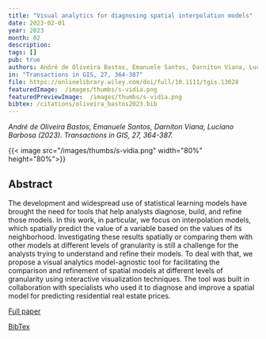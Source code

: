 ```yaml
---
title: "Visual analytics for diagnosing spatial interpolation models"
date: 2023-02-01
year: 2023
month: 02
description:
tags: []
pub: true
authors: André de Oliveira Bastos, Emanuele Santos, Darniton Viana, Luciano Barbosa
in: "Transactions in GIS, 27, 364-387"
file: https://onlinelibrary.wiley.com/doi/full/10.1111/tgis.13028
featuredImage:  /images/thumbs/s-vidia.png
featuredPreviewImage:  /images/thumbs/s-vidia.png
bibtex: /citations/oliveira_bastos2023.bib
---
```


*André de Oliveira Bastos, Emanuele Santos, Darniton Viana, Luciano Barbosa (2023). Transactions in GIS, 27, 364-387.*

{{< image src="/images/thumbs/s-vidia.png" width="80%" height="80%">}}

## Abstract

The development and widespread use of statistical learning models have brought the need for tools that help analysts diagnose, build, and refine those models. In this work, in particular, we focus on interpolation models, which spatially predict the value of a variable based on the values of its neighborhood. Investigating these results spatially or comparing them with other models at different levels of granularity is still a challenge for the analysts trying to understand and refine their models. To deal with that, we propose a visual analytics model-agnostic tool for facilitating the comparison and refinement of spatial models at different levels of granularity using interactive visualization techniques. The tool was built in collaboration with specialists who used it to diagnose and improve a spatial model for predicting residential real estate prices.

[Full paper](https://onlinelibrary.wiley.com/doi/full/10.1111/tgis.13028)

[BibTex](/citations/oliveira_bastos2023.bib)